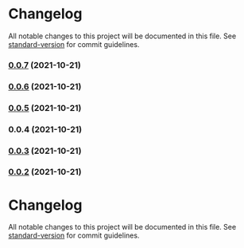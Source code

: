 # Changelog

All notable changes to this project will be documented in this file. See [standard-version](https://github.com/conventional-changelog/standard-version) for commit guidelines.

### [0.0.7](https://e.coding.net/deskbtm/lonely/lonely-mgmt-midway/compare/v0.0.6...v0.0.7) (2021-10-21)

### [0.0.6](https://e.coding.net/deskbtm/lonely/lonely-mgmt-midway/compare/v0.0.5...v0.0.6) (2021-10-21)

### [0.0.5](https://e.coding.net/deskbtm/lonely/lonely-mgmt-midway/compare/v0.0.4...v0.0.5) (2021-10-21)

### 0.0.4 (2021-10-21)

### [0.0.3](https://e.coding.net/deskbtm/lonely/lonely-mgmt-midway/compare/v0.0.2...v0.0.3) (2021-10-21)

### [0.0.2](https://e.coding.net/deskbtm/lonely/lonely-mgmt-midway/compare/v0.0.1...v0.0.2) (2021-10-21)

# Changelog

All notable changes to this project will be documented in this file. See [standard-version](https://github.com/conventional-changelog/standard-version) for commit guidelines.
